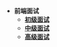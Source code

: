 * **前端面试**
  * [**初级面试**](/interview/README)
  * [**中级面试**](/interview/level2)
  * [**高级面试**](/interview/level3)